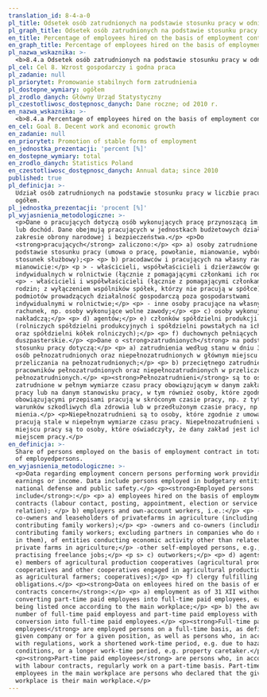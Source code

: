 ```yaml
---
translation_id: 8-4-a-0
pl_title: Odsetek osób zatrudnionych na podstawie stosunku pracy w odniesieniu do liczby osób pracujących w gospodarce narodowej
pl_graph_title: Odsetek osób zatrudnionych na podstawie stosunku pracy w odniesieniu do liczby osób pracujących w gospodarce narodowej
en_title: Percentage of employees hired on the basis of employment contract in relation to the number of persons employed in national economy
en_graph_title: Percentage of employees hired on the basis of employment contract in relation to the number of persons employed in national economy
pl_nazwa_wskaznika: >-
  <b>8.4.a Odsetek osób zatrudnionych na podstawie stosunku pracy w odniesieniu do liczby osób pracujących w gospodarce narodowej</b>
pl_cel: Cel 8. Wzrost gospodarczy i godna praca
pl_zadanie: null
pl_priorytet: Promowanie stabilnych form zatrudnienia
pl_dostepne_wymiary: ogółem
pl_zrodlo_danych: Główny Urząd Statystyczny
pl_czestotliwosc_dostępnosc_danych: Dane roczne; od 2010 r.
en_nazwa_wskaznika: >-
  <b>8.4.a Percentage of employees hired on the basis of employment contract in relation to the number of persons employed in national economy</b>
en_cel: Goal 8. Decent work and economic growth
en_zadanie: null
en_priorytet: Promotion of stable forms of employment
en_jednostka_prezentacji: 'percent [%]'
en_dostepne_wymiary: total
en_zrodlo_danych: Statistics Poland
en_czestotliwosc_dostępnosc_danych: Annual data; since 2010
published: true
pl_definicja: >-
  Udział osób zatrudnionych na podstawie stosunku pracy w liczbie pracujących
  ogółem.
pl_jednostka_prezentacji: 'procent [%]'
pl_wyjasnienia_metodologiczne: >-
  <p>Dane o pracujących dotyczą osób wykonujących pracę przynoszącą im zarobek
  lub dochód. Dane obejmują pracujących w jednostkach budżetowych działających w
  zakresie obrony narodowej i bezpieczeństwa.</p> <p>Do
  <strong>pracujących</strong> zaliczono:</p> <p> a) osoby zatrudnione na
  podstawie stosunku pracy (umowa o pracę, powołanie, mianowanie, wybór lub
  stosunek służbowy);<p> <p> b) pracodawców i pracujących na własny rachunek, a
  mianowicie:</p> <p > - właścicieli, współwłaścicieli i dzierżawców gospodarstw
  indywidualnych w rolnictwie (łącznie z pomagającymi członkami ich rodzin),<p/>
  <p> - właścicieli i współwłaścicieli (łącznie z pomagającymi członkami ich
  rodzin; z wyłączeniem wspólników spółek, którzy nie pracują w spółce)
  podmiotów prowadzących działalność gospodarczą poza gospodarstwami
  indywidualnymi w rolnictwie;</p> <p> - inne osoby pracujące na własny
  rachunek, np. osoby wykonujące wolne zawody;</p> <p> c) osoby wykonujące pracę
  nakładczą;</p> <p> d) agentów;</p> e) członków spółdzielni produkcji rolniczej
  (rolniczych spółdzielni produkcyjnych i spółdzielni powstałych na ich bazie
  oraz spółdzielni kółek rolniczych);</p> <p> f) duchownych pełniących obowiązki
  duszpasterskie.</p> <p>Dane o <strong>zatrudnionych</strong> na podstawie
  stosunku pracy dotyczą:</p> <p> a) zatrudnienia według stanu w dniu 31 XII
  osób pełnozatrudnionych oraz niepełnozatrudnionych w głównym miejscu pracy bez
  przeliczania na pełnozatrudnionych;</p> <p> b) przeciętnego zatrudnienia
  pracowników pełnozatrudnionych oraz niepełnozatrudnionych w przeliczeniu na
  pełnozatrudnionych.</p> <p><strong>Pełnozatrudnieni</strong> są to osoby
  zatrudnione w pełnym wymiarze czasu pracy obowiązującym w danym zakładzie
  pracy lub na danym stanowisku pracy, w tym również osoby, które zgodnie z
  obowiązującymi przepisami pracują w skróconym czasie pracy, np. z tytułu
  warunków szkodliwych dla zdrowia lub w przedłużonym czasie pracy, np. dozorcy
  mienia.</p> <p>Niepełnozatrudnieni są to osoby, które zgodnie z umową o pracę
  pracują stale w niepełnym wymiarze czasu pracy. Niepełnozatrudnieni w głównym
  miejscu pracy są to osoby, które oświadczyły, że dany zakład jest ich głównym
  miejscem pracy.</p>
en_definicja: >-
  Share of persons employed on the basis of employment contract in total number
  of employedpersons.
en_wyjasnienia_metodologiczne: >-
  <p>Data regarding employment concern persons performing work providing
  earnings or income. Data include persons employed in budgetary entities of
  national defense and public safety.</p> <p><strong>Employed persons
  include</strong>:</p> <p> a) employees hired on the basis of employment
  contracts (labour contact, posting, appointment, election or service
  relation); </p> b) employers and own-account workers, i.e.:</p> <p> -owners,
  co-owners and leaseholders of privatefarms in agriculture (including
  contributing family workers);</p> <p> -owners and co-owners (including
  contributing family workers; excluding partners in companies who do not work
  in them), of entities conducting economic activity other than related to
  private farms in agriculture;</p> -other self-employed persons, e.g., persons
  practising freelance jobs;</p> <p s> c) outworkers;</p> <p> d) agents;</p> <p>
  e) members of agricultural production cooperatives (agricultural producers;
  cooperatives and other cooperatives engaged in agricultural production as well
  as agricultural farmers; cooperatives);</p> <p> f) clergy fulfilling priestly
  obligations.</p> <p><strong>Data on emloyees hired on the basis of employment
  contracts concern</strong>:</p> <p> a) employment as of 31 XII without
  converting part-time paid employees into full-time paid employees, each person
  being listed once according to the main workplace;</p> <p> b) the average
  number of full-time paid employess and part-time paid employess with
  conversion into full-time paid employees.</p> <p><strong>Full-time paid
  employees</strong> are employed persons on a full-time basis, as defined by a
  given company or for a given position, as well as persons who, in accordance
  with regulations, work a shortened work-time period, e.g. due to hazardous
  conditions, or a longer work-time period, e.g. property caretaker.</p>
  <p><strong>Part-time paid employees</strong> are persons who, in accordance
  with labour contracts, regularly work on a part-time basis. Part-time paid
  employees in the main workplace are persons who declared that the given
  workplace is their main workplace.</p>
---
```


